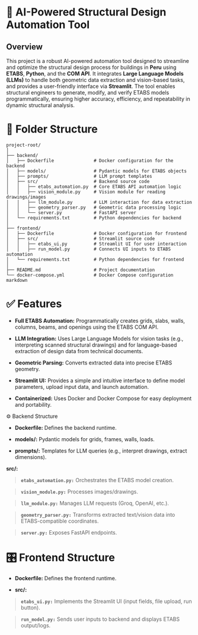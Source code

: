 # 📌 AI-Powered Structural Design Automation Tool

## Overview

This project is a robust AI-powered automation tool designed to streamline and optimize the structural design process for buildings in **Peru** using **ETABS**, **Python**, and the **COM API**. It integrates **Large Language Models (LLMs)** to handle both geometric data extraction and vision-based tasks, and provides a user-friendly interface via **Streamlit**. The tool enables structural engineers to generate, modify, and verify ETABS models programmatically, ensuring higher accuracy, efficiency, and repeatability in dynamic structural analysis.

# 📂 Folder Structure

```plaitext
project-root/
│
├── backend/
│   ├── Dockerfile               # Docker configuration for the backend
│   ├── models/                  # Pydantic models for ETABS objects
│   ├── prompts/                 # LLM prompt templates
│   ├── src/                     # Backend source code
│   │   ├── etabs_automation.py  # Core ETABS API automation logic
│   │   ├── vision_module.py     # Vision module for reading drawings/images
│   │   ├── llm_module.py        # LLM interaction for data extraction
│   │   ├── geometry_parser.py   # Geometric data processing logic
│   │   └── server.py            # FastAPI server
│   └── requirements.txt         # Python dependencies for backend
│
├── frontend/
│   ├── Dockerfile               # Docker configuration for frontend
│   ├── src/                     # Streamlit source code
│   │   ├── etabs_ui.py          # Streamlit UI for user interaction
│   │   ├── run_model.py         # Connects UI inputs to ETABS automation
│   └── requirements.txt         # Python dependencies for frontend
│
├── README.md                    # Project documentation
└── docker-compose.yml           # Docker Compose configuration
markdown
```
# ✅ Features

- **Full ETABS Automation:** Programmatically creates grids, slabs, walls, columns, beams, and openings using the ETABS COM API.

- **LLM Integration:** Uses Large Language Models for vision tasks (e.g., interpreting scanned structural drawings) and for language-based extraction of design data from technical documents.

- **Geometric Parsing:** Converts extracted data into precise ETABS geometry.

- **Streamlit UI:** Provides a simple and intuitive interface to define model parameters, upload input data, and launch automation.

- **Containerized:** Uses Docker and Docker Compose for easy deployment and portability.

⚙️ Backend Structure
- **Dockerfile:** Defines the backend runtime.

- **models/:** Pydantic models for grids, frames, walls, loads.

- **prompts/:** Templates for LLM queries (e.g., interpret drawings, extract dimensions).

**src/:**

> **`etabs_automation.py:`**
> Orchestrates the ETABS model creation.
    
> **`vision_module.py:`**
> Processes images/drawings.
    
> **`llm_module.py:`**
> Manages LLM requests (Groq, OpenAI, etc.).
    
> **`geometry_parser.py:`**
> Transforms extracted text/vision data into ETABS-compatible coordinates.
    
> **`server.py:`**
> Exposes FastAPI endpoints.

# 🎛️ Frontend Structure

- **Dockerfile:** Defines the frontend runtime.

- **src/:**

> **`etabs_ui.py:`**
> Implements the Streamlit UI (input fields, file upload, run button).

> **`run_model.py:`**
> Sends user inputs to backend and displays ETABS output/logs.

